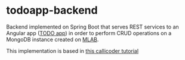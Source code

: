 # todoapp-backend
Backend implemented on Spring Boot that serves REST services to an Angular app ([TODO app](https://github.com/jpOlivo/todoapp-frontend)) in order to perform CRUD operations on a MongoDB instance created on [MLAB](https://mlab.com/).

This implementation is based in [this callicoder tutorial](https://www.callicoder.com/spring-boot-mongodb-angular-js-rest-api-tutorial/)


